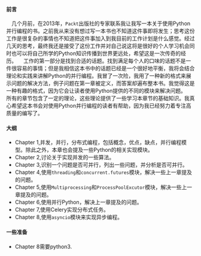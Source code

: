 #### 前言

&emsp;几个月前，在2013年，`Packt`出版社的专家联系我让我写一本关于使用Python并行编程的书。之前我从来没有想过写一本书也不知道这件事即将发生；思考这份工作是很复杂的事情也不知道把这件事加入到我目前的工作计划是什么感觉。经过几天的思考，最终我还是接受了这份工作并对自己说这将是很好的个人学习机会同时也可以将自己所学的Python知识传播到世界更远处，希望这是一次传奇的经历。
&emsp;工作的第一部分是找到合适的话题。找到满足每个人的口味的话题不是一件很容易的事情；但是我相信这本书中的话题已经是一个很好地平衡，我将会结合理论和实践来讲解Python的并行编程。我冒了一次险，我用了一种新的格式来展示问题的解决方法，例子问题在第一章被定义，而答案却遍布整本书。我觉得这是一种有趣的格式，因为它会让读者使用Python提供的不同的模块来解决问题。
&emsp;所有的章节包含了一定的理论，这些理论提供了一些学习本章节的基础知识。我真心希望这本书会对使用Python并行编程的读者有帮助，因为我已经努力着专注高质量的编写了。

#### 大纲

* Chapter 1,并发，并行，分布式编程，包括概念，优点，缺点，并行编程模型。除此之外，本章也会提及一些Python的相关实现模块。
* Chapter 2,讨论关于实现并发的一些算法。
* Chapter 3,识别一个问题是否可并行，列出一些问题，并分析是否可并行。
* Chapter 4,使用`threading`和`concurrent.futures`模块，解决一些上一章提及的问题。
* Chapter 5,使用`Multiprocessing`和`ProcessPoolExcutor`模块，解决一些上一章提及的问题。
* Chapter 6,使用并行Python，解决上一章提及的问题。
* Chapter 7,使用Celery实现分布式任务。
* Chapter 8,使用`asyncio`模块来实现异步编程。

#### 一些准备

* Chapter 8需要python3.
